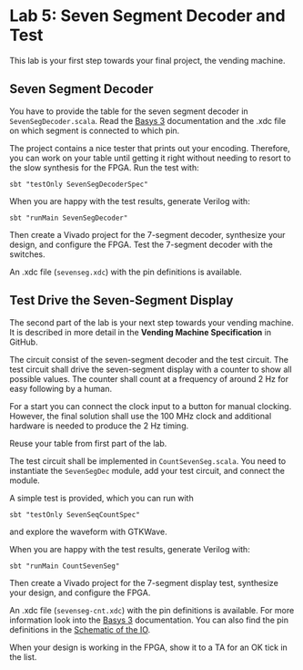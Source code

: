 # Lab 5: Seven Segment Decoder and Test

This lab is your first step towards your final project, the vending
machine.


## Seven Segment Decoder

You have to provide the table for the seven segment decoder
in ```SevenSegDecoder.scala```.
Read the [Basys 3](https://reference.digilentinc.com/reference/programmable-logic/basys-3/start?redirect=1)
documentation and the .xdc file on which segment is connected to which pin.

The project contains a nice tester that prints out your encoding.
Therefore, you can work on your table until getting it right without
needing to resort to the slow synthesis for the FPGA. Run the test with:


```
sbt "testOnly SevenSegDecoderSpec"
```

When you are happy with the test results, generate Verilog with:

```
sbt "runMain SevenSegDecoder"
```

Then create a Vivado project for the 7-segment decoder, synthesize
your design, and configure the FPGA. Test the 7-segment decoder with
the switches.

An .xdc file (```sevenseg.xdc```) with the pin definitions is available.

## Test Drive the Seven-Segment Display

The second part of the lab is your next step towards your vending machine.
It is described in  more detail in the **Vending Machine Specification**
in GitHub.

The circuit consist of the seven-segment decoder and the test circuit.
The test circuit shall drive the seven-segment display with a counter
to show all possible values. The counter shall count at a frequency
of around 2 Hz for easy following by a human.

For a start you can connect the clock input to a button for manual
clocking. However, the final solution shall use the 100 MHz clock and additional
hardware is needed to produce the 2 Hz timing.

Reuse your table from first part of the lab.

The test circuit shall be implemented in ```CountSevenSeg.scala```. You need
to instantiate the ```SevenSegDec``` module, add your test circuit,
and connect the module.

A simple test is provided, which you can run with

```
sbt "testOnly SevenSeqCountSpec"
```

and explore the waveform with GTKWave.

When you are happy with the test results, generate Verilog with:

```
sbt "runMain CountSevenSeg"
```

Then create a Vivado project for the 7-segment display test, synthesize
your design, and configure the FPGA.

An .xdc file (```sevenseg-cnt.xdc```) with the pin definitions is available.
For more information look into the
[Basys 3](https://reference.digilentinc.com/reference/programmable-logic/basys-3/start?redirect=1)
documentation. You can also find the pin definitions in the
[Schematic of the IO](https://reference.digilentinc.com/basys3/refmanual#basic_io).

When your design is working in the FPGA, show it to a TA for an OK
tick in the list.





